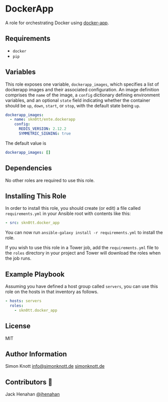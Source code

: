DockerApp
=========

A role for orchestrating Docker using [docker-app](https://github.com/docker/app).

Requirements
------------

- `docker`
- `pip`

Variables
--------------

This role exposes one variable, `dockerapp_images`, which specifies a list
of dockerapp images and their associated configuration. An image definition
comprises the `name` of the image, a `config` dictionary defining environment
variables, and an optional `state` field indicating whether the container should
be `up`, `down`, `start`, or `stop`, with the default state being `up`.

```yaml
dockerapp_images:
  - name: skn0tt/ente.dockerapp
    config:
      REDIS_VERSION: 2.12.2
      SYMMETRIC_SIGNING: true
```

The default value is

```yaml
dockerapp_images: []
```

Dependencies
------------

No other roles are required to use this role.

Installing This Role
--------------------

In order to install this role, you should create (or edit) a file called
`requirements.yml` in your Ansible root with contents like this:

```yaml
- src: skn0tt.docker_app
```

You can now run `ansible-galaxy install -r requirements.yml` to install the
role.

If you wish to use this role in a Tower job, add the `requirements.yml` file to
the `roles` directory in your project and Tower will download the roles when the
job runs.


Example Playbook
----------------

Assuming you have defined a host group called `servers`, you can use this role
on the hosts in that inventory as follows.

```yaml
- hosts: servers
  roles:
    - skn0tt.docker_app
```

License
-------

MIT

Author Information
------------------

Simon Knott [info@simonknott.de](mailto:info@simonknott.de)
[simonknott.de](https://simonknott.de)

Contributors :tada:
------------

Jack Henahan [@jhenahan](https://github.com/jhenahan)
